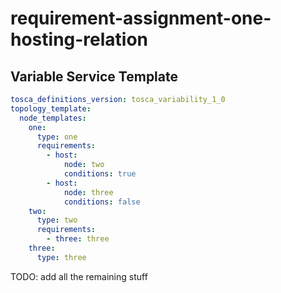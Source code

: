 # requirement-assignment-one-hosting-relation



## Variable Service Template

```yaml linenums="1"
tosca_definitions_version: tosca_variability_1_0
topology_template:
  node_templates:
    one:
      type: one
      requirements:
        - host:
            node: two
            conditions: true
        - host:
            node: three
            conditions: false
    two:
      type: two
      requirements:
        - three: three
    three:
      type: three

```



TODO: add all the remaining stuff
